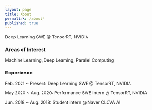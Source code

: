 ```yaml
---
layout: page
title: About
permalink: /about/
published: true
---
```


Deep Learning SWE @ TensorRT, NVIDIA


### Areas of Interest

Machine Learning, Deep Learning, Parallel Computing


### Experience

Feb. 2021 ~ Present:
	Deep Learning SWE @ TensorRT, NVIDIA

May 2020 ~ Aug. 2020:
	Performance SWE Intern @ TensorRT, NVIDIA

Jun. 2018 ~ Aug. 2018:
	Student intern @ Naver CLOVA AI
